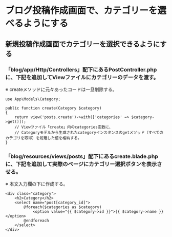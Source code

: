 # ブログ投稿作成画面で、カテゴリーを選べるようにする

## 新規投稿作成画面でカテゴリーを選択できるようにする

### 「blog/app/Http/Controllers」配下にあるPostController.phpに、下記を追加してViewファイルにカテゴリーのデータを渡す。
※ createメソッドに元々あったコードは一旦削除する。

    use App\Models\Category;

    public function create(Category $category)
    {
        return view('posts.create')->with(['categories' => $category->get()]);
        // Viewファイル「create」内のcategories変数に、
        // Categoryモデルから生成されたcategoryインスタンスのgetメソッド（すべてのカテゴリを取得）を処理した値を格納する。
    }

### 「blog/resources/views/posts」配下にあるcreate.blade.phpに、下記を追加して実際のページにカテゴリー選択ボタンを表示させる。
※ 本文入力欄の下に作成する。

    <div class="category">
        <h2>Category</h2>
        <select name="post[category_id]">
            @foreach($categories as $category)
                <option value="{{ $category->id }}">{{ $category->name }}</option>
            @endforeach
        </select>
    </div>

##